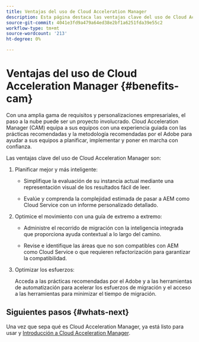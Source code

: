 ```yaml
---
title: Ventajas del uso de Cloud Acceleration Manager
description: Esta página destaca las ventajas clave del uso de Cloud Acceleration Manager.
source-git-commit: 4041e3fd9a479a64ed38e2bf1a6251fda39e55c2
workflow-type: tm+mt
source-wordcount: '213'
ht-degree: 0%

---
```



# Ventajas del uso de Cloud Acceleration Manager {#benefits-cam}

Con una amplia gama de requisitos y personalizaciones empresariales, el paso a la nube puede ser un proyecto involucrado. Cloud Acceleration Manager (CAM) equipa a sus equipos con una experiencia guiada con las prácticas recomendadas y la metodología recomendadas por el Adobe para ayudar a sus equipos a planificar, implementar y poner en marcha con confianza.

Las ventajas clave del uso de Cloud Acceleration Manager son:

1. Planificar mejor y más inteligente:

   * Simplifique la evaluación de su instancia actual mediante una representación visual de los resultados fácil de leer.

   * Evalúe y comprenda la complejidad estimada de pasar a AEM como Cloud Service con un informe personalizado detallado.

1. Optimice el movimiento con una guía de extremo a extremo:

   * Administre el recorrido de migración con la inteligencia integrada que proporciona ayuda contextual a lo largo del camino.

   * Revise e identifique las áreas que no son compatibles con AEM como Cloud Service o que requieren refactorización para garantizar la compatibilidad.

1. Optimizar los esfuerzos:

   Acceda a las prácticas recomendadas por el Adobe y a las herramientas de automatización para acelerar los esfuerzos de migración y el acceso a las herramientas para minimizar el tiempo de migración.

## Siguientes pasos {#whats-next}

Una vez que sepa qué es Cloud Acceleration Manager, ya está listo para usar y [Introducción a Cloud Acceleration Manager](https://experienceleague.adobe.com/docs/experience-manager-cloud-service/moving/cloud-acceleration-manager/using-cam/getting-started-cam.html?lang=en).
